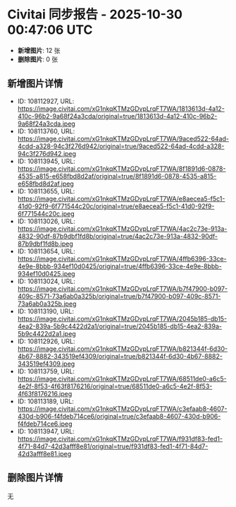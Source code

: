 # Civitai 同步报告 - 2025-10-30 00:47:06 UTC

- **新增图片**: 12 张
- **删除图片**: 0 张

## 新增图片详情
- ID: 108112927, URL: https://image.civitai.com/xG1nkqKTMzGDvpLrqFT7WA/1813613d-4a12-410c-96b2-9a68f24a3cda/original=true/1813613d-4a12-410c-96b2-9a68f24a3cda.jpeg
- ID: 108113760, URL: https://image.civitai.com/xG1nkqKTMzGDvpLrqFT7WA/9aced522-64ad-4cdd-a328-94c3f276d942/original=true/9aced522-64ad-4cdd-a328-94c3f276d942.jpeg
- ID: 108113945, URL: https://image.civitai.com/xG1nkqKTMzGDvpLrqFT7WA/8f1891d6-0878-4535-a815-e658fbd8d2af/original=true/8f1891d6-0878-4535-a815-e658fbd8d2af.jpeg
- ID: 108113655, URL: https://image.civitai.com/xG1nkqKTMzGDvpLrqFT7WA/e8aecea5-f5c1-41d0-92f9-6f771544c20c/original=true/e8aecea5-f5c1-41d0-92f9-6f771544c20c.jpeg
- ID: 108113026, URL: https://image.civitai.com/xG1nkqKTMzGDvpLrqFT7WA/4ac2c73e-913a-4832-90df-87b9dbf1fd8b/original=true/4ac2c73e-913a-4832-90df-87b9dbf1fd8b.jpeg
- ID: 108113654, URL: https://image.civitai.com/xG1nkqKTMzGDvpLrqFT7WA/4ffb6396-33ce-4e9e-8bbb-934ef10d0425/original=true/4ffb6396-33ce-4e9e-8bbb-934ef10d0425.jpeg
- ID: 108113024, URL: https://image.civitai.com/xG1nkqKTMzGDvpLrqFT7WA/b7f47900-b097-409c-8571-73a6ab0a325b/original=true/b7f47900-b097-409c-8571-73a6ab0a325b.jpeg
- ID: 108113190, URL: https://image.civitai.com/xG1nkqKTMzGDvpLrqFT7WA/2045b185-db15-4ea2-839a-5b9c4422d2a1/original=true/2045b185-db15-4ea2-839a-5b9c4422d2a1.jpeg
- ID: 108112926, URL: https://image.civitai.com/xG1nkqKTMzGDvpLrqFT7WA/b821344f-6d30-4b67-8882-343519ef4309/original=true/b821344f-6d30-4b67-8882-343519ef4309.jpeg
- ID: 108113759, URL: https://image.civitai.com/xG1nkqKTMzGDvpLrqFT7WA/68511de0-a6c5-4e2f-8f53-4f63f8176216/original=true/68511de0-a6c5-4e2f-8f53-4f63f8176216.jpeg
- ID: 108113189, URL: https://image.civitai.com/xG1nkqKTMzGDvpLrqFT7WA/c3efaab8-4607-430d-b906-f4fdeb714ce6/original=true/c3efaab8-4607-430d-b906-f4fdeb714ce6.jpeg
- ID: 108113947, URL: https://image.civitai.com/xG1nkqKTMzGDvpLrqFT7WA/f931df83-fed1-4f71-84d7-42d3afff8e81/original=true/f931df83-fed1-4f71-84d7-42d3afff8e81.jpeg

## 删除图片详情
无
